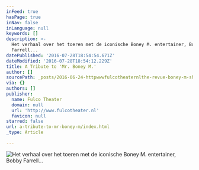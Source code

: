 ```yaml
---
inFeed: true
hasPage: true
inNav: false
inLanguage: null
keywords: []
description: >-
  Het verhaal over het toeren met de iconische Boney M. entertainer, Bobby
  Farrell...
datePublished: '2016-07-28T18:54:54.671Z'
dateModified: '2016-07-28T18:54:12.229Z'
title: A Tribute to 'Mr. Boney M.'
author: []
sourcePath: _posts/2016-06-24-httpwwwfulcotheaternlthe-revue-boney-m-showith.md
via: {}
authors: []
publisher:
  name: Fulco Theater
  domain: null
  url: 'http://www.fulcotheater.nl'
  favicon: null
starred: false
url: a-tribute-to-mr-boney-m/index.html
_type: Article

---
```

![Het verhaal over het toeren met de iconische Boney M. entertainer, Bobby Farrell...](https://the-grid-user-content.s3-us-west-2.amazonaws.com/ba5f278f-c865-459a-980a-8ea7d1c22a47.jpg)